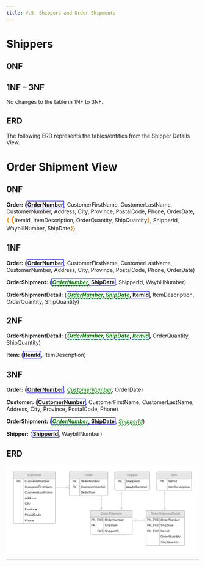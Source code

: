 ```yaml
---
title: V.5. Shippers and Order Shipments
---
```

# Shippers

## 0NF

## 1NF – 3NF

No changes to the table in 1NF to 3NF.

## ERD

The following ERD represents the tables/entities from the Shipper Details View.

# Order Shipment View

## 0NF

**Order:** (<b class="pk">OrderNumber</b>, CustomerFirstName, CustomerLastName, CustomerNumber, Address, City, Province, PostalCode, Phone, OrderDate, <b class="rg">{ <b class="rg">{</b></b>ItemId, ItemDescription, OrderQuantity, ShipQuantity<b class="rg">}</b>, ShipperId, WaybillNumber, ShipDate<b class="rg">}</b>)

## 1NF

**Order:** (<b class="pk">OrderNumber</b>, CustomerFirstName, CustomerLastName, CustomerNumber, Address, City, Province, PostalCode, Phone, OrderDate)

**OrderShipment:** (<b class="pk"><u class="fk">OrderNumber</u>, ShipDate</b>, ShipperId, WaybillNumber)

**OrderShipmentDetail:** (<b class="pk"><u class="fk">OrderNumber, ShipDate</u>, ItemId</b>, ItemDescription, OrderQuantity, ShipQuantity)

## 2NF

**OrderShipmentDetail:** (<b class="pk"><u class="fk">OrderNumber, ShipDate</u>, <u class="fk">ItemId</u></b>, OrderQuantity, ShipQuantity)

**Item:** (<b class="pk">ItemId</b>, ItemDescription)

## 3NF

**Order:** (<b class="pk">OrderNumber</b>, <u class="fk">CustomerNumber</u>, OrderDate)

**Customer:** (<b class="pk">CustomerNumber</b>, CustomerFirstName, CustomerLastName, Address, City, Province, PostalCode, Phone)

**OrderShipment:** (<b class="pk"><u class="fk">OrderNumber</u>, ShipDate</b>, <u class="fk">ShipperId</u>)

**Shipper:** (<b class="pk">ShipperId</b>, WaybillNumber)

## ERD

![](./ESP-ERD-5-OrderShipment.png)

----

<style type="text/css">
.pk {
    font-weight: bold;
    display: inline-block;
    border: solid thin blue;
    padding: 0 1px;
}
.fk {
    color: green;
    font-style: italic;
    text-decoration: wavy underline green;    
    padding: 2px 0;
}
.rg {
    color: darkorange;
    font-size: 1.2em;
    font-weight: bold;
}
.note {
    font-weight: bold;
    color: brown;
    font-size: 1.1em;
}
</style>
